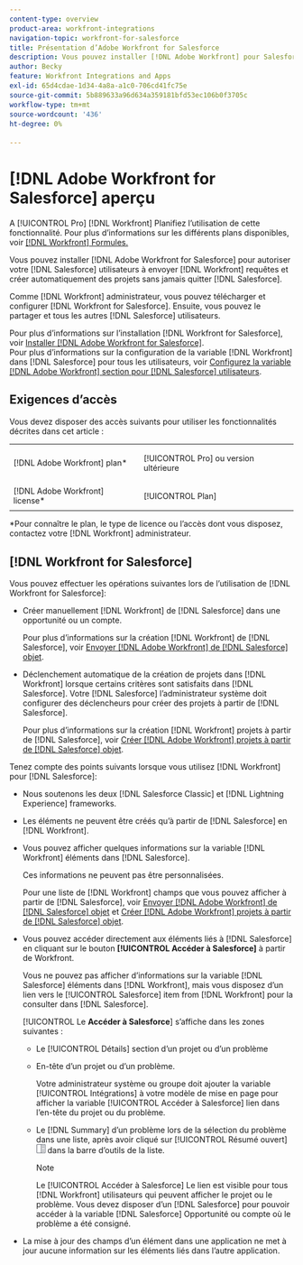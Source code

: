 ```yaml
---
content-type: overview
product-area: workfront-integrations
navigation-topic: workfront-for-salesforce
title: Présentation d’Adobe Workfront for Salesforce
description: Vous pouvez installer [!DNL Adobe Workfront] pour Salesforce afin d’autoriser vos utilisateurs Salesforce à envoyer des [!DNL Workfront] demande et crée automatiquement des projets sans quitter Salesforce.
author: Becky
feature: Workfront Integrations and Apps
exl-id: 65d4cdae-1d34-4a8a-a1c0-706cd41fc75e
source-git-commit: 5b889633a96d634a359181bfd53ec106b0f3705c
workflow-type: tm+mt
source-wordcount: '436'
ht-degree: 0%

---
```


# [!DNL Adobe Workfront for Salesforce] aperçu

A [!UICONTROL Pro] [!DNL Workfront] Planifiez l’utilisation de cette fonctionnalité. Pour plus d’informations sur les différents plans disponibles, voir [[!DNL Workfront] Formules.](https://www.workfront.com/plans)

Vous pouvez installer [!DNL Adobe Workfront for Salesforce] pour autoriser votre [!DNL Salesforce] utilisateurs à envoyer [!DNL Workfront] requêtes et créer automatiquement des projets sans jamais quitter [!DNL Salesforce].

Comme [!DNL Workfront] administrateur, vous pouvez télécharger et configurer [!DNL Workfront for Salesforce]. Ensuite, vous pouvez le partager et tous les autres [!DNL Salesforce] utilisateurs.

Pour plus d’informations sur l’installation [!DNL Workfront for Salesforce], voir [Installer [!DNL Adobe Workfront for Salesforce]](../../workfront-integrations-and-apps/using-workfront-with-salesforce/install-workfront-for-salesforce.md).\
Pour plus d’informations sur la configuration de la variable [!DNL Workfront] dans [!DNL Salesforce] pour tous les utilisateurs, voir [Configurez la variable [!DNL Adobe Workfront] section pour [!DNL Salesforce] utilisateurs](../../workfront-integrations-and-apps/using-workfront-with-salesforce/configure-wf-section-for-salesforce-users.md).

## Exigences d’accès

Vous devez disposer des accès suivants pour utiliser les fonctionnalités décrites dans cet article :

<table style="table-layout:auto"> 
 <col> 
 <col> 
 <tbody> 
  <tr> 
   <td role="rowheader">[!DNL Adobe Workfront] plan*</td> 
   <td> <p>[!UICONTROL Pro] ou version ultérieure</p> </td> 
  </tr> 
  <tr> 
   <td role="rowheader">[!DNL Adobe Workfront] license*</td> 
   <td> <p>[!UICONTROL Plan]</p> </td> 
  </tr> 
 </tbody> 
</table>

&#42;Pour connaître le plan, le type de licence ou l’accès dont vous disposez, contactez votre [!DNL Workfront] administrateur.

## [!DNL Workfront for Salesforce]

Vous pouvez effectuer les opérations suivantes lors de l’utilisation de [!DNL Workfront for Salesforce]:

* Créer manuellement [!DNL Workfront] de [!DNL Salesforce] dans une opportunité ou un compte.

   Pour plus d’informations sur la création [!DNL Workfront] de [!DNL Salesforce], voir [Envoyer [!DNL Adobe Workfront] de [!DNL Salesforce] objet](../../workfront-integrations-and-apps/using-workfront-with-salesforce/submit-workfront-requests-from-salesforce-objects.md).

* Déclenchement automatique de la création de projets dans [!DNL Workfront] lorsque certains critères sont satisfaits dans [!DNL Salesforce]. Votre [!DNL Salesforce] l’administrateur système doit configurer des déclencheurs pour créer des projets à partir de [!DNL Salesforce].

   Pour plus d’informations sur la création [!DNL Workfront] projets à partir de [!DNL Salesforce], voir [Créer [!DNL Adobe Workfront] projets à partir de [!DNL Salesforce] objet](../../workfront-integrations-and-apps/using-workfront-with-salesforce/create-wf-projects-from-salesforce-objects.md).

Tenez compte des points suivants lorsque vous utilisez [!DNL Workfront] pour [!DNL Salesforce]:

* Nous soutenons les deux [!DNL Salesforce Classic] et [!DNL Lightning Experience] frameworks.
* Les éléments ne peuvent être créés qu’à partir de [!DNL Salesforce] en [!DNL Workfront].
* Vous pouvez afficher quelques informations sur la variable [!DNL Workfront] éléments dans [!DNL Salesforce].

   Ces informations ne peuvent pas être personnalisées.

   Pour une liste de [!DNL Workfront] champs que vous pouvez afficher à partir de [!DNL Salesforce], voir  [Envoyer [!DNL Adobe Workfront] de [!DNL Salesforce] objet](../../workfront-integrations-and-apps/using-workfront-with-salesforce/submit-workfront-requests-from-salesforce-objects.md)  et [Créer [!DNL Adobe Workfront] projets à partir de [!DNL Salesforce] objet](../../workfront-integrations-and-apps/using-workfront-with-salesforce/create-wf-projects-from-salesforce-objects.md).

* Vous pouvez accéder directement aux éléments liés à [!DNL Salesforce] en cliquant sur le bouton **[!UICONTROL Accéder à Salesforce]** à partir de Workfront.

   Vous ne pouvez pas afficher d’informations sur la variable [!DNL Salesforce] éléments dans [!DNL Workfront], mais vous disposez d’un lien vers le [!UICONTROL Salesforce] item from [!DNL Workfront] pour la consulter dans [!DNL Salesforce].

   [!UICONTROL Le **Accéder à Salesforce**] s’affiche dans les zones suivantes :

   * Le [!UICONTROL Détails] section d’un projet ou d’un problème
   * En-tête d’un projet ou d’un problème.

      Votre administrateur système ou groupe doit ajouter la variable [!UICONTROL Intégrations] à votre modèle de mise en page pour afficher la variable [!UICONTROL Accéder à Salesforce] lien dans l’en-tête du projet ou du problème.
   * Le [!DNL Summary] d’un problème lors de la sélection du problème dans une liste, après avoir cliqué sur [!UICONTROL Résumé ouvert] ![](assets/summary-panel-icon.png) dans la barre d’outils de la liste.

      >[!NOTE]
      >
      >Le [!UICONTROL Accéder à Salesforce] Le lien est visible pour tous [!DNL Workfront] utilisateurs qui peuvent afficher le projet ou le problème. Vous devez disposer d’un [!DNL Salesforce] pour pouvoir accéder à la variable [!DNL Salesforce] Opportunité ou compte où le problème a été consigné.

* La mise à jour des champs d’un élément dans une application ne met à jour aucune information sur les éléments liés dans l’autre application.
